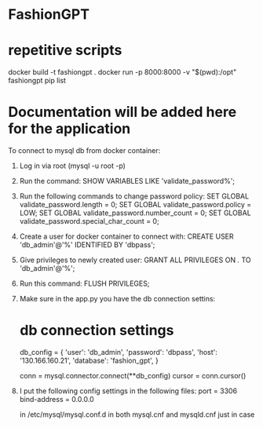 # FashionGPT



# repetitive scripts
docker build -t fashiongpt .
docker run -p 8000:8000 -v "$(pwd):/opt" fashiongpt
pip list 

# Documentation will be added here for the application

To connect to mysql db from docker container:
1. Log in via root (mysql -u root -p)
2. Run the command: 
    SHOW VARIABLES LIKE 'validate_password%';
3. Run the following commands to change password policy:
    SET GLOBAL validate_password.length = 0;
    SET GLOBAL validate_password.policy = LOW;
    SET GLOBAL validate_password.number_count = 0;
    SET GLOBAL validate_password.special_char_count = 0;

4. Create a user for docker container to connect with: 
    CREATE USER 'db_admin'@'%' IDENTIFIED BY 'dbpass';

5. Give privileges to newly created user:
    GRANT ALL PRIVILEGES ON *.* TO 'db_admin'@'%';

6. Run this command:
    FLUSH PRIVILEGES;

7. Make sure in the app.py you have the db connection settins:
    # db connection settings
    db_config = {
        'user': 'db_admin',
        'password': 'dbpass',
        'host': '130.166.160.21',
        'database': 'fashion_gpt',
    }

    conn = mysql.connector.connect(**db_config)
    cursor = conn.cursor()

8. I put the following config settings in the following files:
    port = 3306
    bind-address = 0.0.0.0

    in /etc/mysql/mysql.conf.d in both mysql.cnf and mysqld.cnf just in case
